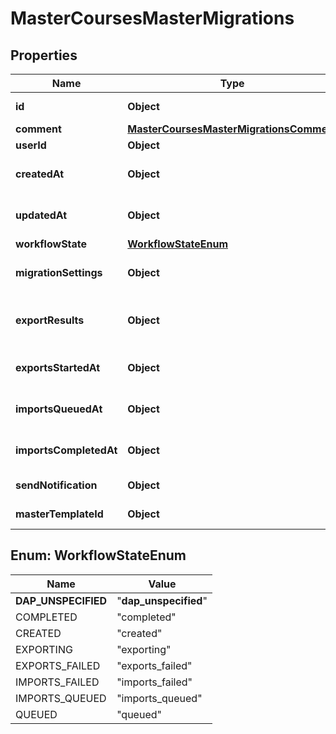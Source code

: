 

# MasterCoursesMasterMigrations


## Properties

| Name | Type | Description | Notes |
|------------ | ------------- | ------------- | -------------|
|**id** | **Object** | The unique identifier of a master courses master migrations record. |  |
|**comment** | [**MasterCoursesMasterMigrationsComment**](MasterCoursesMasterMigrationsComment.md) |  |  [optional] |
|**userId** | **Object** | The unique ID of a user. |  [optional] |
|**createdAt** | **Object** | Timestamp showing when a master_courses_master_migrations record was created. |  |
|**updatedAt** | **Object** | Timestamp showing when a master_courses_master_migrations record was updated. |  |
|**workflowState** | [**WorkflowStateEnum**](#WorkflowStateEnum) | Current state of the sync event. |  |
|**migrationSettings** | **Object** | Optional settings for the sync event (such as whether to include course settings). |  [optional] |
|**exportResults** | **Object** | Record of which associated courses received full exports and which ones received partial (selective) ones. |  [optional] |
|**exportsStartedAt** | **Object** | Timestamp showing when exports started being generated from the blueprint course. |  [optional] |
|**importsQueuedAt** | **Object** | Timestamp showing when imports started being queued into the associated courses. |  [optional] |
|**importsCompletedAt** | **Object** | Timestamp showing when all imports into associated courses completed. |  [optional] |
|**sendNotification** | **Object** | Whether to generate notifications around the sync event. |  |
|**masterTemplateId** | **Object** | The ID of a template that belongs to the blueprint course. |  |



## Enum: WorkflowStateEnum

| Name | Value |
|---- | -----|
| __DAP_UNSPECIFIED__ | &quot;__dap_unspecified__&quot; |
| COMPLETED | &quot;completed&quot; |
| CREATED | &quot;created&quot; |
| EXPORTING | &quot;exporting&quot; |
| EXPORTS_FAILED | &quot;exports_failed&quot; |
| IMPORTS_FAILED | &quot;imports_failed&quot; |
| IMPORTS_QUEUED | &quot;imports_queued&quot; |
| QUEUED | &quot;queued&quot; |



